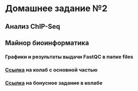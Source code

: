 # Домашнее задание №2 
## Анализ ChIP-Seq
## Майнор биоинформатика

### Графики и результаты выдачи FastQC в папке files
### [Ссылка](https://colab.research.google.com/drive/10yiTXD_kCj7P0BEzCJt2P9eQIPPrtyLX?usp=sharing) на колаб с основной частью
### [Ссылка]() на бонусное задание в колабе

